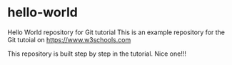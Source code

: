 # hello-world
Hello World repository for Git tutorial
This is an example repository for the Git tutoial on https://www.w3schools.com

This repository is built step by step in the tutorial. Nice one!!!
